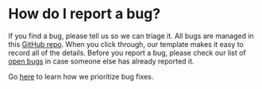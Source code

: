 # How do I report a bug?

If you find a bug, please tell us so we can triage it. All bugs are managed in this [GitHub repo](https://github.com/portainer/portainer/issues/new?assignees=\&labels=bug%2Fneed-confirmation%2C+kind%2Fbug\&template=Bug\_report.md\&title=). When you click through, our template makes it easy to record all of the details. Before you report a bug, please check our list of [open bugs](https://github.com/portainer/portainer/labels/kind%2bug) in case someone else has already reported it.

Go [here](how-do-you-decide-which-bugs-and-features-to-work-on-first.md) to learn how we prioritize bug fixes.
